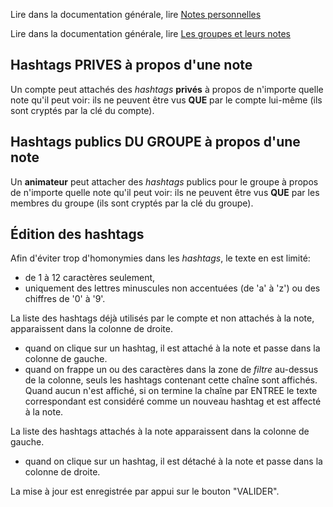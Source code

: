 Lire dans la documentation générale, lire <a href="$$/appli/notes.html" target="_blank">Notes personnelles</a>

Lire dans la documentation générale, lire <a href="$$/appli/groupes.html" target="_blank">Les groupes et leurs notes</a>

## Hashtags PRIVES à propos d'une note
Un compte peut attachés des _hashtags_ **privés** à propos de n'importe quelle note qu'il peut voir: ils ne peuvent être vus **QUE** par le compte lui-même (ils sont cryptés par la clé du compte).

## Hashtags publics DU GROUPE à propos d'une note
Un **animateur** peut attacher des _hashtags_ publics pour le groupe à propos de n'importe quelle note qu'il peut voir: ils ne peuvent être vus **QUE** par les membres du groupe (ils sont cryptés par la clé du groupe).

## Édition des hashtags
Afin d'éviter trop d'homonymies dans les _hashtags_, le texte en est limité:
- de 1 à 12 caractères seulement,
- uniquement des lettres minuscules non accentuées (de 'a' à 'z') ou des chiffres de '0' à '9'.

La liste des hashtags déjà utilisés par le compte et non attachés à la note, apparaissent dans la colonne de droite.
- quand on clique sur un hashtag, il est attaché à la note et passe dans la colonne de gauche.
- quand on frappe un ou des caractères dans la zone de _filtre_ au-dessus de la colonne, seuls les hashtags contenant cette chaîne sont affichés. Quand aucun n'est affiché, si on termine la chaîne par ENTREE le texte correspondant est considéré comme un nouveau hashtag et est affecté à la note.

La liste des hashtags attachés à la note apparaissent dans la colonne de gauche.
- quand on clique sur un hashtag, il est détaché à la note et passe dans la colonne de droite.

La mise à jour est enregistrée par appui sur le bouton "VALIDER".
